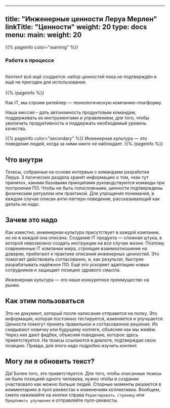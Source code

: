 
---
title: "Инженерные ценности Леруа Мерлен"
linkTitle: "Ценности"
weight: 20
type: docs
menu:
  main:
    weight: 20
---

{{% pageinfo color="warning" %}}
<h3>Работа в процессе</h3><br />
Контент всё ещё создается: набор ценностей пока не подтверждён и ещё не пригоден для использования. <br /><br />
{{% /pageinfo %}}

Как IT, мы строим ритейлер — технологическую компанию-платформу.

Наша миссия – дать автономность продуктовым командам, поддерживать их инструментами и управлением, для того, чтобы увеличить продуктивность и поддержать необходимый уровень качества.

{{% pageinfo color="secondary" %}}
Инженерная культура — это поведение людей, когда за ними никто не наблюдает.
{{% /pageinfo %}}

## Что внутри

Тезисы, собранные на основе интервью с командами разработки Леруа.
3 логических раздела хранят информацию о том, «как тут принято», какими базовыми принципами руководствуются команды при построении ПО.
Чтобы не быть голословными, ценности подтверждены физическим ритуалом или практикой.
Для упрощения понимания, в каждом случае описан анти-паттерн поведения, рассказывающий как делать не надо.

## Зачем это надо

Как известно, инженерная культура присутствует в каждой компании, но не в каждой она описана.
Создание IT продукта — сложная штука, в которой невозможно создать инструкции на все случаи жизни.
Поэтому современные IT компании мира, строящие взаимоотношение на доверии, прибегают к практике описания инженерных ценностей.
Это помогает действовать согласованно, и, как результат, быстрее разрабатывать надёжное ПО. Ещё это ускоряет адаптацию новых сотрудников и защищает позицию здравого смысла. 

Инженерная культура — это наше конкуретное преимущество на рынке.

## Как этим пользоваться

Это не документ, который после написания отправится на полку. Это информация, которая постоянно тестируется, изменяется и улучшается.
Ценности помогут принять правильное и согласованное решение. Их скидывают новичку или будущему коллеге, объясняя как мы живём.
Через них дают фидбек, объясняя поведение, которое здесь приветствуется.
На тезисы ссылаются в диалоге, подтверждая свою позицию. Правда, для этого надо подробно изучить контент.

## Могу ли я обновить текст?

Да! Более того, это приветствуется. Для того, чтобы описанные тезисы не были позицией одного человека, нужно чтобы в создании участвовало как можно больше людей. Спорные моменты решаются в комментариях в пулл реквестах к изменениям коллективно. Вообщем, смело нажимайте на кнопки справа `Редактировать страницу` или `Предложить улучшение` и отправляйте пулл-реквесты. 
